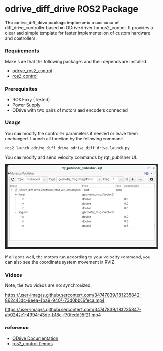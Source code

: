 odrive_diff_drive ROS2 Package
=============================

The odrive_diff_drive package implements a use case of diff_drive_controller based on ODrive driver for ros2_control. It provides a clear and simple template for faster implementation of custom hardware and controllers.

### Requirements
Make sure that the following packages and their depends are installed.
- [odrive_ros2_control](https://github.com/Factor-Robotics/odrive_ros2_control/wiki/Documentation)
- [ros2_control](https://github.com/ros-controls/ros2_control)

### Prerequisites
* ROS Foxy (Tested)
* Power Supply
* ODrive with two pairs of motors and encoders connected

### Usage
You can modify the controller parameters if needed or leave them unchanged. Launch all function by the following command.
```
ros2 launch odrive_diff_drive odrive_diff_drive.launch.py
```
You can modify and send velocity commands by rqt_publisher UI.

<img src="https://github.com/zengxiaolei/robotics_demo/blob/master/drive/odrive_diff_drive/rqt_publisher.png" width="500">

If all goes well, the motors run according to your velocity command, you can also see the coordinate system movement in RVIZ.


### Videos
Note, the two videos are not synchronized.


https://user-images.githubusercontent.com/34747839/183235842-862c43dc-9eea-4ba9-9407-73d0bb66feca.mp4




https://user-images.githubusercontent.com/34747839/183235847-ab0242e1-4994-43de-b18d-f70fedd95f21.mp4


### reference
- [ODrive Documentation](https://docs.odriverobotics.com/v/0.5.4/index.html)
- [ros2_control Demos](https://github.com/ros-controls/ros2_control_demos)
